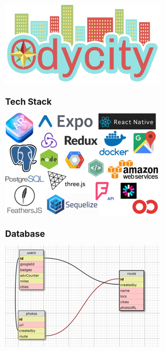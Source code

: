 ![alt text](readme_images/odycity.png)

# Tech Stack
![alt text](readme_images/stack.png)

# Database
![alt text](readme_images/schemas.png)